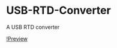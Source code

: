 # USB-RTD-Converter
A USB RTD converter

[!Preview](https://github.com/PY1CX/USB-RTD-Converter/blob/master/HW/OUTPUT%20FILES/IMG3D.png?raw=true)
